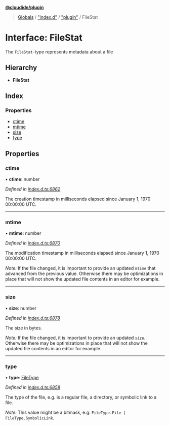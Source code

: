 **[@cloudide/plugin](../README.md)**

> [Globals](../README.md) / ["index.d"](../modules/_index_d_.md) / ["plugin"](../modules/_index_d_._plugin_.md) / FileStat

# Interface: FileStat

The `FileStat`-type represents metadata about a file

## Hierarchy

* **FileStat**

## Index

### Properties

* [ctime](_index_d_._plugin_.filestat.md#ctime)
* [mtime](_index_d_._plugin_.filestat.md#mtime)
* [size](_index_d_._plugin_.filestat.md#size)
* [type](_index_d_._plugin_.filestat.md#type)

## Properties

### ctime

•  **ctime**: number

*Defined in [index.d.ts:6862](https://github.com/shuyaqian/cloudide-plugin-api/blob/57a3a2a/index.d.ts#L6862)*

The creation timestamp in milliseconds elapsed since January 1, 1970 00:00:00 UTC.

___

### mtime

•  **mtime**: number

*Defined in [index.d.ts:6870](https://github.com/shuyaqian/cloudide-plugin-api/blob/57a3a2a/index.d.ts#L6870)*

The modification timestamp in milliseconds elapsed since January 1, 1970 00:00:00 UTC.

*Note:* If the file changed, it is important to provide an updated `mtime` that advanced
from the previous value. Otherwise there may be optimizations in place that will not show
the updated file contents in an editor for example.

___

### size

•  **size**: number

*Defined in [index.d.ts:6878](https://github.com/shuyaqian/cloudide-plugin-api/blob/57a3a2a/index.d.ts#L6878)*

The size in bytes.

*Note:* If the file changed, it is important to provide an updated `size`. Otherwise there
may be optimizations in place that will not show the updated file contents in an editor for
example.

___

### type

•  **type**: [FileType](../enums/_index_d_._plugin_.filetype.md)

*Defined in [index.d.ts:6858](https://github.com/shuyaqian/cloudide-plugin-api/blob/57a3a2a/index.d.ts#L6858)*

The type of the file, e.g. is a regular file, a directory, or symbolic link
to a file.

*Note:* This value might be a bitmask, e.g. `FileType.File | FileType.SymbolicLink`.
